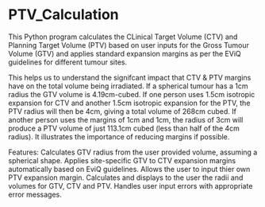 # PTV_Calculation
This Python program calculates the CLinical Target Volume (CTV) and Planning Target Volume (PTV) based on user inputs for the Gross Tumour Volume (GTV) and applies standard expansion margins as per the EViQ guidelines for different tumour sites. 

This helps us to understand the signifcant impact that CTV & PTV margins have on the total volume being irradiated. If a spherical tumour has a 1cm radius the GTV volume is 4.19cm-cubed. If one person uses 1.5cm isotropic expansion for CTV and another 1.5cm isotropic expansion for the PTV, the PTV radius will then be 4cm, giving a total volume of 268cm cubed. If another person uses the margins of 1cm and 1cm, the radius of 3cm will produce a PTV volume of just 113.1cm cubed (less than half of the 4cm radius).
It illustrates the importance of reducing margins if possible. 

Features: 
Calculates GTV radius from the user provided volume, assuming a spherical shape. 
Applies site-specific GTV to CTV expansion margins automatically based on EviQ guidelines.
Allows the user to input thier own PTV expansion margin.
Calculates and displays to the user  the radii and volumes for GTV, CTV and PTV.
Handles user input errors with appropriate error messages.



